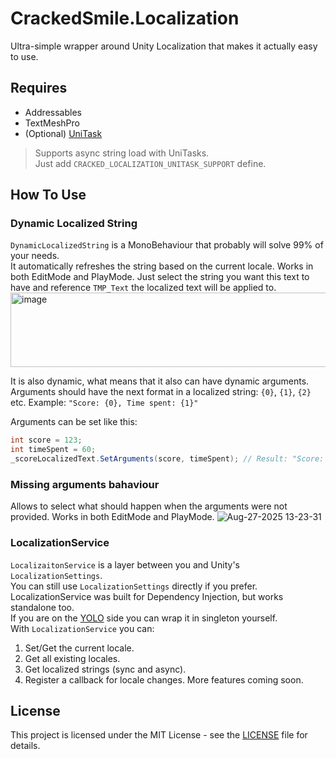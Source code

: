 # CrackedSmile.Localization
Ultra-simple wrapper around Unity Localization that makes it actually easy to use.

## Requires
* Addressables
* TextMeshPro
* (Optional) [UniTask](https://github.com/Cysharp/UniTask/tree/master)
> Supports async string load with UniTasks.  
> Just add `CRACKED_LOCALIZATION_UNITASK_SUPPORT` define.

## How To Use
### Dynamic Localized String
`DynamicLocalizedString` is a MonoBehaviour that probably will solve 99% of your needs.  
It automatically refreshes the string based on the current locale. Works in both EditMode and PlayMode.
Just select the string you want this text to have and reference `TMP_Text` the localized text will be applied to.  
<img width="864" height="119" alt="image" src="https://github.com/user-attachments/assets/f553e2e3-c56f-48d7-b786-3de42952335c" />

It is also dynamic, what means that it also can have dynamic arguments.  
Arguments should have the next format in a localized string: `{0}`, `{1}`, `{2}` etc. Example: `"Score: {0}, Time spent: {1}"`  

Arguments can be set like this:
```cs
int score = 123;
int timeSpent = 60;
_scoreLocalizedText.SetArguments(score, timeSpent); // Result: "Score: 123, Time spent: 60"
```

### Missing arguments bahaviour
Allows to select what should happen when the arguments were not provided. Works in both EditMode and PlayMode.
![Aug-27-2025 13-23-31](https://github.com/user-attachments/assets/a9411f91-44a5-40f0-9108-05742d75ca04)

### LocalizationService
`LocalizaitonService` is a layer between you and Unity's `LocalizationSettings`.  
You can still use `LocalizationSettings` directly if you prefer.  
LocalizationService was built for Dependency Injection, but works standalone too.  
If you are on the [YOLO](https://en.wikipedia.org/wiki/YOLO_(aphorism)) side you can wrap it in singleton yourself.  
With `LocalizationService` you can:
1. Set/Get the current locale.
2. Get all existing locales.
3. Get localized strings (sync and async).
4. Register a callback for locale changes.
More features coming soon.

## License

This project is licensed under the MIT License - see the [LICENSE](LICENSE) file for details.
